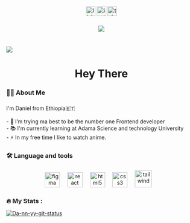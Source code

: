 

###

<div align="center">
  <a href="https://www.linkedin.com/in/dani-boy-35552624b/"><img src="https://img.shields.io/static/v1?message=LinkedIn&logo=linkedin&label=&color=0077B5&logoColor=white&labelColor=&style=for-the-badge" height="25" alt="linkedin logo"  /></a>
  <a href="https://www.instagram.com/da_nnn_yyy/#"><img src="https://img.shields.io/static/v1?message=Instagram&logo=instagram&label=&color=red&logoColor=white&labelColor=&style=for-the-badge" height="25" alt="instagram logo"  /></a>
  <a href="https://t.me/g_dnl" ><img src="https://img.shields.io/static/v1?message=TeleGram&logo=telegram&label=&color=33AAE2&logoColor=white&labelColor=&style=for-the-badge" height="25" alt="telegram logo"  /></a>
  

</div>

###

<div align="center">
  <img src="[https://visitor-badge.laobi.icu/badge?page_id=maurodesouza.maurodesouza&](https://iconscout.com/lottie-animation/programming-languages-10368129)"  />
</div>

#
<img src="https://iconduck.com/emojis/36532/waving-hand?shared" align="center"/>
<h1 align="center">Hey There</h1>

###

<h3 align="left">👩‍💻  About Me</h3>

###

<p align="left">I'm Daniel from Ethiopia🇪🇹<br><br>- 🔭 I’m trying ma best to be the number one Frontend developer<br>- 📚 I'm currently learning at Adama Science and technology University<br>- ⚡ In my free time I like to watch anime.</p>

###

<h3 align="left">🛠 Language and tools</h3>

###

<div align="center">
  <img src="https://cdn.jsdelivr.net/gh/devicons/devicon/icons/figma/figma-original.svg" height="40" alt="figma"  />
  <img width="12" />
  <img src="https://cdn.jsdelivr.net/gh/devicons/devicon/icons/react/react-original.svg" height="40" alt="react"  />
  <img width="12" />
  <img src="https://cdn.jsdelivr.net/gh/devicons/devicon/icons/html5/html5-original.svg"  height="40" alt="html5" />
  <img width="12" />
  <img src="https://cdn.jsdelivr.net/gh/devicons/devicon/icons/css3/css3-original.svg" height="40" alt="css3"  />
  <img width="12" />
  <img src="https://cdn.jsdelivr.net/gh/devicons/devicon@latest/icons/tailwindcss/tailwindcss-original.svg" height="45" alt="tailwind" />
  <img width="12"/>
 </div>

###

<h3 align="left" style="margin-bottom:10px">🔥   My Stats :</h3>

[![Da-nn-yy-git-status](https://github-readme-stats.vercel.app/api?username=da-nn-yy&theme=vue-white)](https://github.com/da-nn-yy/da-nn-yy)

###
